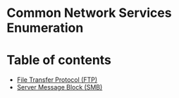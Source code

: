 # Common Network Services Enumeration

# Table of contents
* [File Transfer Protocol (FTP)](./services/FTP.md)
* [Server Message Block (SMB)](./services/SMB.md)